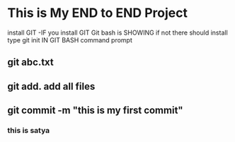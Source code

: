 # This is My END to END Project
install GIT -IF you install GIT Git bash is SHOWING if not there should install
type git init IN GIT BASH command prompt 
## git abc.txt
## git add. add all files
## git commit -m "this is my first commit"
### this is satya